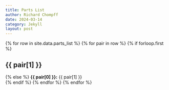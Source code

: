 ```yaml
---
title: Parts List
author: Richard Chompff
date: 2024-03-14
category: Jekyll
layout: post
---
```


<div>
{% for row in site.data.parts_list %}
    {% for pair in row %}
        {% if forloop.first %}
            <h2>{{ pair[1] }}</h2>
        {% else %}
            <b>{{ pair[0] }}:</b> {{ pair[1] }}<br>
        {% endif %}
    {% endfor %}
{% endfor %}
</div>
